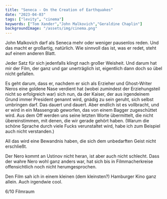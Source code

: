 ```yaml
---
title: "Seneca - On the Creation of Earthquakes"
date: "2023-04-03"
tags: ["levity", "cinema"]
keywords: ["Tom Xander","John Malkovich","Geraldine Chaplin"]
backgroundImage: "/assets/img/cinema.png"
---
```

John Malkovich darf als Seneca mehr oder weniger pausenlos reden. Und das macht er großartig, natürlich. Wie sinnvoll das ist, was er redet, steht auf einem anderen Blatt.

Jeder Satz für sich jedenfalls klingt nach großer Weisheit. Und darum hat mir der Film, der ganz und gar unerträglich ist, eigentlich dann doch so übel nicht gefallen.

Es geht darum, dass er, nachdem er sich als Erzieher und Ghost-Writer Neros eine goldene Nase verdient hat (wobei zumindest der Erziehungsteil nicht so erfolgreich war) sich nun, da der Kaiser, der aus irgendeinem Grund immer President genannt wird, gnädig zu sein geruht, sich selbst umbringen darf. Das dauert und dauert. Aber endlich ist es vollbracht, und er wird in ein Massengrab geworfen, das von einem Bagger zugeschüttet wird. Aus dem Off werden uns seine letzten Worte übermittelt, die nicht übereinstimmen, mit denen, die wir gerade gehört haben. (Warum die schöne Sprache durch viele Fucks verunstaltet wird, habe ich zum Beispiel auch nicht verstanden.)

All das wird eine Bewandnis haben, die sich dem unbedarften Geist nicht erschließt.

Der Nero kommt an Ustinov nicht heran, ist aber auch nicht schlecht. Dass der wahre Nero wohl ganz anders war, hat sich bis in Filmmacherkreise offensichtlich noch nicht herumgesprochen.

Den Film sah ich in einem kleinen (dem kleinsten?) Hamburger Kino ganz allein. Auch irgendwie cool.

6/10 Filmraum